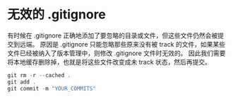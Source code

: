 # 无效的 .gitignore

有时候在 .gitignore 正确地添加了要忽略的目录或文件，但这些文件仍然会被提交到远端。
原因是 .gitignore 只能忽略那些原来没有被 track 的文件，如果某些文件已经被纳入了版本管理中，则修改 .gitignore 文件时无效的。
因此我们需要将本地缓存删除掉，也就是将这些文件改变成未 track 状态，然后再提交。

```ts
git rm -r --cached .
git add .
git commit -m "YOUR_COMMITS"
```

